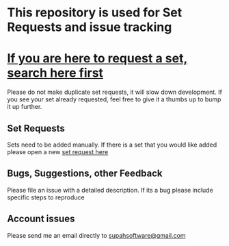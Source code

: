 # This repository is used for Set Requests and issue tracking
# [If you are here to request a set, search here first](https://github.com/SupahSoftware/SupahShortPrintFeedback/issues?q=is%3Aissue)
Please do not make duplicate set requests, it will slow down development. If you see your set already requested, feel free to give it a thumbs up to bump it up further.

## Set Requests

Sets need to be added manually. If there is a set that you would like added please open a new [set request here](https://github.com/SupahSoftware/SupahShortPrintFeedback/issues/new?template=set_request.md)

## Bugs, Suggestions, other Feedback

Please file an issue with a detailed description. If its a bug please include specific steps to reproduce

## Account issues

Please send me an email directly to supahsoftware@gmail.com
